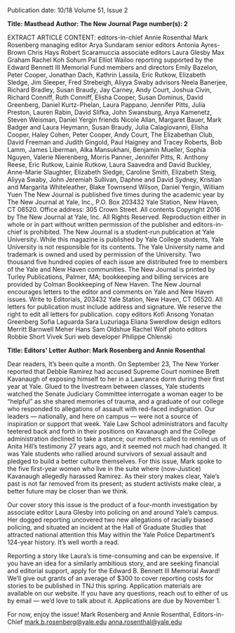 Publication date: 10/18
Volume 51, Issue 2

**Title: Masthead**
**Author: The New Journal**
**Page number(s): 2**

EXTRACT ARTICLE CONTENT:
editors-in-chief 
Annie Rosenthal
Mark Rosenberg
managing editor
Arya Sundaram
senior editors
Antonia Ayres-Brown
Chris Hays
Robert Scaramuccia
associate editors
Laura Glesby
Max Graham
Rachel Koh
Sohum Pal
Elliot Wailoo
reporting supported by the Edward Bennett III Memorial Fund
members and directors
Emily Bazelon, Peter Cooper, Jonathan Dach, Kathrin Lassila, Eric Rutkow, Elizabeth 
Sledge, Jim Sleeper, Fred Strebeigh, Aliyya Swaby
advisors
Neela Banerjee, Richard Bradley, Susan Braudy, Jay Carney, Andy Court, Joshua Civin, 
Richard Conniff, Ruth Conniff, Elisha Cooper, Susan Dominus, David Greenberg, Daniel 
Kurtz-Phelan, Laura Pappano, Jennifer Pitts, Julia Preston, Lauren Rabin, David Slifka, 
John Swansburg, Anya Kamenetz, Steven Weisman, Daniel Yergin 
friends
Nicole Allan, Margaret Bauer, Mark Badger and Laura Heymann, Susan Braudy, Julia 
Calagiovanni, Elisha Cooper, Haley Cohen, Peter Cooper, Andy Court, The Elizabethan 
Club, David Freeman and Judith Gingold, Paul Haigney and Tracey Roberts, Bob 
Lamm, James Liberman, Alka Mansukhani, Benjamin Mueller, Sophia Nguyen, Valerie 
Nierenberg, Morris Panner, Jennifer Pitts, R. Anthony Reese, Eric Rutkow, Lainie Rutkow, 
Laura Saavedra and David Buckley, Anne-Marie Slaughter, Elizabeth Sledge, Caroline 
Smith, Elizabeth Steig, Aliyya Swaby, John Jeremiah Sullivan, Daphne and David Sydney, 
Kristian and Margarita Whiteleather, Blake Townsend Wilson, Daniel Yergin, William Yuen
The New Journal is published five times during the academic year by The New Journal at Yale, Inc., P.O. Box 203432 Yale Station, New Haven, CT 06520. Office address: 305 
Crown Street. All contents Copyright 2016 by The New Journal at Yale, Inc. All Rights Reserved. Reproduction either in whole or in part without written permission of the 
publisher and editors-in-chief is prohibited. The New Journal is a student-run publication at Yale University. While this magazine is published by Yale College students, Yale 
University is not responsible for its contents. The Yale University name and trademark is owned and used by permission of the University. Two thousand five hundred copies 
of each issue are distributed free to members of the Yale and New Haven communities. The New Journal is printed by Turley Publications, Palmer, MA; bookkeeping and 
billing services are provided by Colman Bookkeeping of New Haven. The New Journal encourages letters to the editor and comments on Yale and New Haven issues. Write 
to Editorials, 203432 Yale Station, New Haven, CT 06520. All letters for publication must include address and signature. We reserve the right to edit all letters for publication.
copy editors
Kofi Ansong
Yonatan Greenberg
Sofia Laguarda
Sara Luzuriaga
Eliana Swerdlow
design editors 
Merritt Barnwell
Meher Hans 
Sam Oldshue
Rachel Wolf
photo editors
Robbie Short
Vivek Suri
web developer
Philippe Chlenski


**Title: Editors' Letter**
**Author: Mark Rosenberg and Annie Rosenthal**

Dear readers,
It’s been quite a month. On September 23, The New Yorker reported that Debbie Ramirez had accused Supreme 
Court nominee Brett Kavanaugh of exposing himself to her in a Lawrance dorm during their first year at Yale. Glued to 
the livestream between classes, Yale students watched the Senate Judiciary Committee interrogate a woman eager to be 
“helpful” as she shared memories of trauma, and a graduate of our college who responded to allegations of assault with 
red-faced indignation. Our leaders –– nationally, and here on campus –– were not a source of inspiration or support that 
week. Yale Law School administrators and faculty teetered back and forth in their positions on Kavanaugh and the College 
administration declined to take a stance; our mothers called to remind us of Anita Hill’s testimony 27 years ago, and it 
seemed not much had changed. It was Yale students who rallied around survivors of sexual assault and pledged to build a 
better culture themselves. For this issue, Mark spoke to the five first-year women who live in the suite where (now-Justice) 
Kavanaugh allegedly harassed Ramirez. As their story makes clear, Yale’s past is not far removed from its present; as student 
activists make clear, a better future may be closer than we think.

Our cover story this issue is the product of a four-month investigation by associate editor Laura Glesby into policing on 
and around Yale’s campus. Her dogged reporting uncovered two new allegations of racially biased policing, and situated 
an incident at the Hall of Graduate Studies that attracted national attention this May within the Yale Police Department’s 
124-year history. It’s well worth a read.

Reporting a story like Laura’s is time-consuming and can be expensive. If you have an idea for a similarly ambitious 
story, and are seeking financial and editorial support, apply for the Edward B. Bennett III Memorial Award! We’ll give out 
grants of an average of $300 to cover reporting costs for stories to be published in TNJ this spring. Application materials 
are available on our website. If you have any questions, reach out to either of us by email –– we’d love to talk about it. 
Applications are due by November 1.

For now, enjoy the issue!
Mark Rosenberg and Annie Rosenthal, Editors-in-Chief
mark.b.rosenberg@yale.edu
anna.rosenthal@yale.edu